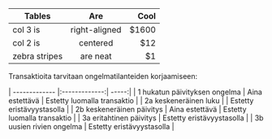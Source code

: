 | Tables        | Are           | Cool  |
| ------------- |:-------------:| -----:|
| col 3 is      | right-aligned | $1600 |
| col 2 is      | centered      |   $12 |
| zebra stripes | are neat      |    $1 |


Transaktioita tarvitaan ongelmatilanteiden korjaamiseen:

| ------------- |:-------------:| -----:|
| 1 hukatun päivityksen ongelma      |  Aina estettävä | Estetty luomalla transaktio |
| 2a keskeneräinen luku      |       |   Estetty eristävyystasolla |
| 2b keskeneräinen päivitys  | Aina estettävä     |    Estetty luomalla transaktio |
| 3a eritahtinen päivitys | Estetty eristävyystasolla |
| 3b uusien rivien ongelma | Estetty eristävyystasolla |
